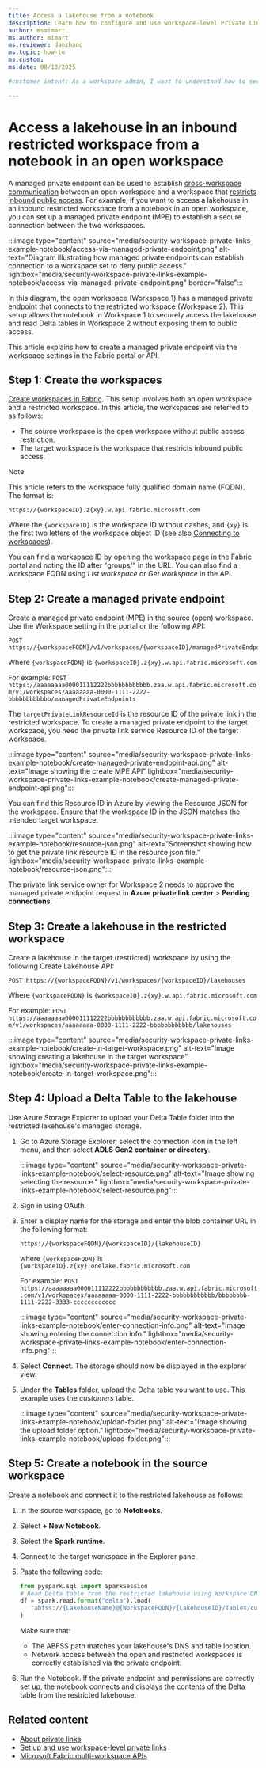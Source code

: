```yaml
---
title: Access a lakehouse from a notebook
description: Learn how to configure and use workspace-level Private Link access for Lakehouse resources.
author: msmimart
ms.author: mimart
ms.reviewer: danzhang
ms.topic: how-to
ms.custom:
ms.date: 08/13/2025

#customer intent: As a workspace admin, I want to understand how to securely access a lakehouse in a workspace with public access restriction from an open workspace without public access restriction, including setup steps and best practices.

---
```


# Access a lakehouse in an inbound restricted workspace from a notebook in an open workspace 

A managed private endpoint can be used to establish [cross-workspace communication](security-cross-workspace-communication.md) between an open workspace and a workspace that [restricts inbound public access](security-workspace-level-private-links-set-up.md#step-8-deny-public-access-to-the-workspace). For example, if you want to access a lakehouse in an inbound restricted workspace from a notebook in an open workspace, you can set up a managed private endpoint (MPE) to establish a secure connection between the two workspaces.

:::image type="content" source="media/security-workspace-private-links-example-notebook/access-via-managed-private-endpoint.png" alt-text="Diagram illustrating how managed private endpoints can establish connection to a workspace set to deny public access." lightbox="media/security-workspace-private-links-example-notebook/access-via-managed-private-endpoint.png" border="false":::

In this diagram, the open workspace (Workspace 1) has a managed private endpoint that connects to the restricted workspace (Workspace 2). This setup allows the notebook in Workspace 1 to securely access the lakehouse and read Delta tables in Workspace 2 without exposing them to public access.

This article explains how to create a managed private endpoint via the workspace settings in the Fabric portal or API.

## Step 1: Create the workspaces

[Create workspaces in Fabric](/fabric/fundamentals/create-workspaces). This setup involves both an open workspace and a restricted workspace. In this article, the workspaces are referred to as follows:

* The source workspace is the open workspace without public access restriction.
* The target workspace is the workspace that restricts inbound public access.

<!-- Q: Add links to how to create an open and a restricted workspace? -->

> [!NOTE]
> This article refers to the workspace fully qualified domain name (FQDN). The format is:
>
>`https://{workspaceID}.z{xy}.w.api.fabric.microsoft.com`
>
>Where the `{workspaceID}` is the workspace ID without dashes, and `{xy}` is the first two letters of the workspace object ID (see also [Connecting to workspaces](./security-workspace-level-private-links-overview.md#connecting-to-workspaces)).
>
>You can find a workspace ID by opening the workspace page in the Fabric portal and noting the ID after "groups/" in the URL. You can also find a workspace FQDN using *List workspace* or *Get workspace* in the API.

## Step 2: Create a managed private endpoint

Create a managed private endpoint (MPE) in the source (open) workspace. Use the Workspace setting in the portal or the following API:

```http
POST https://{workspaceFQDN}/v1/workspaces/{workspaceID}/managedPrivateEndpoints
```

Where `{workspaceFQDN}` is `{workspaceID}.z{xy}.w.api.fabric.microsoft.com`

For example: `POST https://aaaaaaaa000011112222bbbbbbbbbbbb.zaa.w.api.fabric.microsoft.com/v1/workspaces/aaaaaaaa-0000-1111-2222-bbbbbbbbbbbb/managedPrivateEndpoints`

The `targetPrivateLinkResourceId` is the resource ID of the private link in the restricted workspace. To create a managed private endpoint to the target workspace, you need the private link service Resource ID of the target workspace. 

:::image type="content" source="media/security-workspace-private-links-example-notebook/create-managed-private-endpoint-api.png" alt-text="Image showing the create MPE API" lightbox="media/security-workspace-private-links-example-notebook/create-managed-private-endpoint-api.png":::

You can find this Resource ID in Azure by viewing the Resource JSON for the workspace. Ensure that the workspace ID in the JSON matches the intended target workspace.

:::image type="content" source="media/security-workspace-private-links-example-notebook/resource-json.png" alt-text="Screenshot showing how to get the private link resource ID in the resource json file." lightbox="media/security-workspace-private-links-example-notebook/resource-json.png":::

The private link service owner for Workspace 2 needs to approve the managed private endpoint request in **Azure private link center** > **Pending connections**. 

## Step 3: Create a lakehouse in the restricted workspace

Create a lakehouse in the target (restricted) workspace by using the following Create Lakehouse API:

   ```http
   POST https://{workspaceFQDN}/v1/workspaces/{workspaceID}/lakehouses
   ```
   Where `{workspaceFQDN}` is `{workspaceID}.z{xy}.w.api.fabric.microsoft.com`

   For example: `POST https://aaaaaaaa000011112222bbbbbbbbbbbb.zaa.w.api.fabric.microsoft.com/v1/workspaces/aaaaaaaa-0000-1111-2222-bbbbbbbbbbbb/lakehouses`

   :::image type="content" source="media/security-workspace-private-links-example-notebook/create-in-target-workspace.png" alt-text="Image showing creating a lakehouse in the target workspace" lightbox="media/security-workspace-private-links-example-notebook/create-in-target-workspace.png":::

## Step 4: Upload a Delta Table to the lakehouse

Use Azure Storage Explorer to upload your Delta Table folder into the restricted lakehouse's managed storage.

1. Go to Azure Storage Explorer, select the connection icon in the left menu, and then select **ADLS Gen2 container or directory**.

      :::image type="content" source="media/security-workspace-private-links-example-notebook/select-resource.png" alt-text="Image showing selecting the resource." lightbox="media/security-workspace-private-links-example-notebook/select-resource.png":::

1. Sign in using OAuth. 

1. Enter a display name for the storage and enter the blob container URL in the following format:

   `https://{workspaceFQDN}/{workspaceID}/{lakehouseID}`

    where `{workspaceFQDN}` is `{workspaceID}.z{xy}.onelake.fabric.microsoft.com`

   For example: `POST https://aaaaaaaa000011112222bbbbbbbbbbbb.zaa.w.api.fabric.microsoft.com/v1/workspaces/aaaaaaaa-0000-1111-2222-bbbbbbbbbbbb/bbbbbbbb-1111-2222-3333-cccccccccccc`

   :::image type="content" source="media/security-workspace-private-links-example-notebook/enter-connection-info.png" alt-text="Image showing entering the connection info." lightbox="media/security-workspace-private-links-example-notebook/enter-connection-info.png":::

1. Select **Connect**. The storage should now be displayed in the explorer view. 

1. Under the **Tables** folder, upload the Delta table you want to use. This example uses the *customers* table.

   :::image type="content" source="media/security-workspace-private-links-example-notebook/upload-folder.png" alt-text="Image showing the upload folder option." lightbox="media/security-workspace-private-links-example-notebook/upload-folder.png":::

## Step 5: Create a notebook in the source workspace

Create a notebook and connect it to the restricted lakehouse as follows:

1. In the source workspace, go to **Notebooks**.
 
1. Select **+ New Notebook**.  

1. Select the **Spark runtime**.  

1. Connect to the target workspace in the Explorer pane.
1. Paste the following code:

   ```python
   from pyspark.sql import SparkSession
   # Read Delta table from the restricted lakehouse using Workspace DNS-based ABFSS URI
   df = spark.read.format("delta").load(
      "abfss://{LakehouseName}@{WorkspaceFQDN}/{LakehouseID}/Tables/customers"
   )
   ```

   Make sure that:

   * The ABFSS path matches your lakehouse's DNS and table location.
   * Network access between the open and restricted workspaces is correctly established via the private endpoint.

1. Run the Notebook. If the private endpoint and permissions are correctly set up, the notebook connects and displays the contents of the Delta table from the restricted lakehouse.

## Related content

* [About private links](./security-private-links-overview.md)
* [Set up and use workspace-level private links](./security-workspace-level-private-links-set-up.md)
* [Microsoft Fabric multi-workspace APIs](./security-fabric-multi-workspace-api-overview.md)
